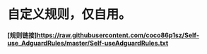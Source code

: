 ﻿# 自定义规则，仅自用。
**[规则链接]https://raw.githubusercontent.com/coco86p1sz/Self-use_AdguardRules/master/Self-useAdguardRules.txt**